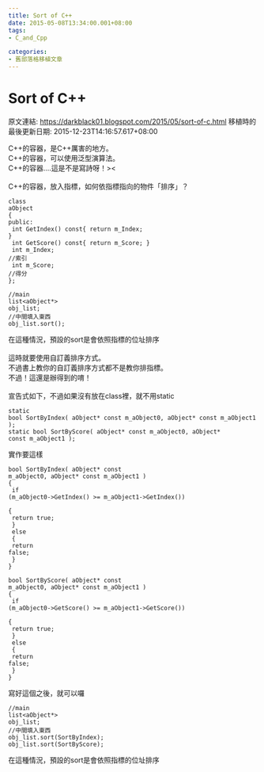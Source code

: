 ```yaml
---
title: Sort of C++
date: 2015-05-08T13:34:00.001+08:00
tags: 
- C_and_Cpp

categories:
- 舊部落格移植文章
---
```


# Sort of C++

原文連結: https://darkblack01.blogspot.com/2015/05/sort-of-c.html
移植時的最後更新日期: 2015-12-23T14:16:57.617+08:00

C++的容器，是C++厲害的地方。<br />C++的容器，可以使用泛型演算法。<br />C++的容器....這是不是寫詩呀！&gt;&lt;<br /><br />C++的容器，放入指標，如何依指標指向的物件「排序」？<br /><pre class="prettyprint"><code>class aObject<br />{<br />public:<br />    int GetIndex() const{ return m_Index; }<br />    int GetScore() const{ return m_Score; }<br />    int m_Index;  //索引<br />    int m_Score;  //得分<br />};<br /></code></pre><pre class="prettyprint"><code>//main<br />list&lt;aObject*&gt; obj_list;<br />//中間填入東西<br />obj_list.sort();</code></pre>在這種情況，預設的sort是會依照指標的位址排序<br /><br />這時就要使用自訂義排序方式。<br />不過書上教你的自訂義排序方式都不是教你排指標。<br />不過！這還是辦得到的唷！<br /><br />宣告式如下，不過如果沒有放在class裡，就不用static<br /><pre class="prettyprint"><code>static bool SortByIndex( aObject* const m_aObject0, aObject* const m_aObject1 );<br />static bool SortByScore( aObject* const m_aObject0, aObject* const m_aObject1 );</code></pre>實作要這樣 <pre class="prettyprint"><code>bool SortByIndex( aObject* const m_aObject0, aObject* const m_aObject1 )<br />{<br />    if (m_aObject0->GetIndex() >= m_aObject1->GetIndex())<br />    {<br />        return true;<br />    }<br />    else<br />    {<br />        return false;<br />    }<br />}<br /><br />bool SortByScore( aObject* const m_aObject0, aObject* const m_aObject1 )<br />{<br />    if (m_aObject0->GetScore() >= m_aObject1->GetScore())<br />    {<br />        return true;<br />    }<br />    else<br />    {<br />        return false;<br />    }<br />}</code></pre>寫好這個之後，就可以囉 <pre class="prettyprint"><code>//main<br />list&lt;aObject*&gt; obj_list;<br />//中間填入東西<br />obj_list.sort(SortByIndex);<br />obj_list.sort(SortByScore);</code></pre>在這種情況，預設的sort是會依照指標的位址排序<br /><br />
